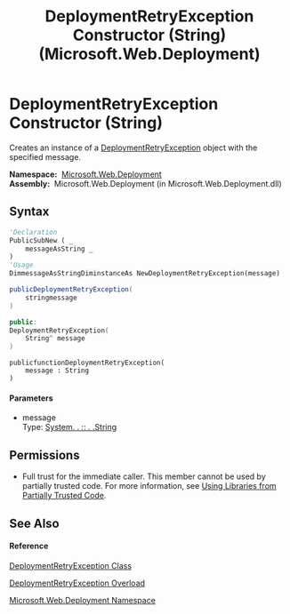 ﻿---
title: DeploymentRetryException Constructor (String) (Microsoft.Web.Deployment)
TOCTitle: DeploymentRetryException Constructor (String)
ms:assetid: M:Microsoft.Web.Deployment.DeploymentRetryException.#ctor(System.String)
ms:mtpsurl: https://msdn.microsoft.com/en-us/library/microsoft.web.deployment.deploymentretryexception.deploymentretryexception(v=VS.90)
ms:contentKeyID: 20208955
ms.date: 05/02/2012
mtps_version: v=VS.90
dev_langs:
- vb
- csharp
- c++
- jscript
api_location:
- Microsoft.Web.Deployment.dll
api_name:
- Microsoft.Web.Deployment.DeploymentRetryException..ctor
api_type:
- Managed
topic_type:
- apiref
- kbSyntax
product_family_name: VS
ROBOTS: INDEX,FOLLOW
---

# DeploymentRetryException Constructor (String)

Creates an instance of a [DeploymentRetryException](deploymentretryexception-class-microsoft-web-deployment.md) object with the specified message.

**Namespace:**  [Microsoft.Web.Deployment](microsoft-web-deployment-namespace.md)  
**Assembly:**  Microsoft.Web.Deployment (in Microsoft.Web.Deployment.dll)

## Syntax

``` vb
'Declaration
PublicSubNew ( _
    messageAsString _
)
'Usage
DimmessageAsStringDiminstanceAs NewDeploymentRetryException(message)
```

``` csharp
publicDeploymentRetryException(
    stringmessage
)
```

``` c++
public:
DeploymentRetryException(
    String^ message
)
```

``` jscript
publicfunctionDeploymentRetryException(
    message : String
)
```

#### Parameters

  - message  
    Type: [System. . :: . .String](https://msdn.microsoft.com/en-us/library/s1wwdcbf\(v=vs.90\))  

## Permissions

  - Full trust for the immediate caller. This member cannot be used by partially trusted code. For more information, see [Using Libraries from Partially Trusted Code](https://msdn.microsoft.com/en-us/library/8skskf63\(v=vs.90\)).

## See Also

#### Reference

[DeploymentRetryException Class](deploymentretryexception-class-microsoft-web-deployment.md)

[DeploymentRetryException Overload](deploymentretryexception-constructor-microsoft-web-deployment.md)

[Microsoft.Web.Deployment Namespace](microsoft-web-deployment-namespace.md)

